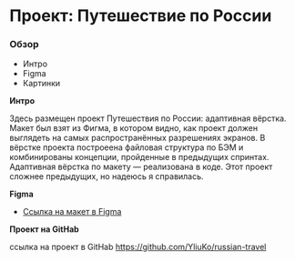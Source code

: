 # Проект: Путешествие по России

### Обзор
* Интро
* Figma
* Картинки

**Интро**

Здесь размещен проект Путешествия по России: адаптивная вёрстка.
Макет был взят из Фигма, в котором видно, как проект должен выглядеть на самых распространённых разрешениях экранов.
В вёрстке проекта построеена файловая структура по БЭМ и комбинированы концепции, пройденные в предыдущих спринтах. Адаптивная вёрстка по макету — реализована в коде.
Этот проект сложнее предыдущих, но надеюсь я справилась.

**Figma**

* [Ссылка на макет в Figma](https://www.figma.com/file/5S2WSbEFL6awjVWJ0NWL8Q/Sprint-3_-Russia-_-desktop-mobile?node-id=28503%3A0)

**Проект на GitHab**

ссылка на проект в GitHab https://github.com/YliuKo/russian-travel